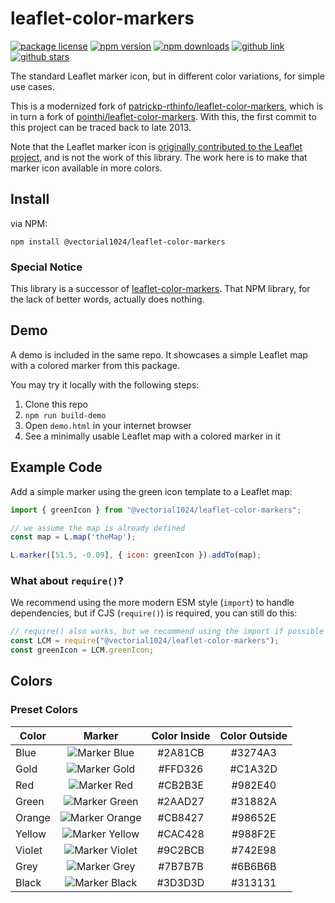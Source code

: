 # leaflet-color-markers

[![package license](https://github.com/Vectorial1024/leaflet-color-markers/blob/master/LICENSE)](https://img.shields.io/npm/l/%40vectorial1024%2Fleaflet-color-markers)
[![npm version](https://www.npmjs.com/package/@vectorial1024/leaflet-color-markers)](https://img.shields.io/npm/v/%40vectorial1024%2Fleaflet-color-markers)
[![npm downloads](https://www.npmjs.com/package/@vectorial1024/leaflet-color-markers)](https://img.shields.io/npm/dw/%40vectorial1024%2Fleaflet-color-markers)
[![github link](https://github.com/Vectorial1024/leaflet-color-markers)](https://img.shields.io/badge/GitHub-repo-green?logo=github)
[![github stars]()](https://img.shields.io/github/stars/vectorial1024/leaflet-color-markers)

The standard Leaflet marker icon, but in different color variations, for simple use cases.

This is a modernized fork of [patrickp-rthinfo/leaflet-color-markers](https://github.com/patrickp-rthinfo/leaflet-color-markers),
which is in turn a fork of [pointhi/leaflet-color-markers](https://github.com/pointhi/leaflet-color-markers).
With this, the first commit to this project can be traced back to late 2013.

Note that the Leaflet marker icon is [originally contributed to the Leaflet project](https://github.com/Leaflet/Leaflet/blob/main/src/images/marker.svg), and is not the work of this library. The work here is to make that marker icon available in more colors.

## Install

via NPM:

```
npm install @vectorial1024/leaflet-color-markers
```

### Special Notice

This library is a successor of [leaflet-color-markers](https://www.npmjs.com/package/leaflet-color-markers). That NPM library, for the lack of better words, actually does nothing.

## Demo

A demo is included in the same repo. It showcases a simple Leaflet map with a colored marker from this package.

You may try it locally with the following steps:

1. Clone this repo
2. `npm run build-demo`
3. Open `demo.html` in your internet browser
4. See a minimally usable Leaflet map with a colored marker in it

## Example Code

Add a simple marker using the green icon template to a Leaflet map: 

```javascript
import { greenIcon } from "@vectorial1024/leaflet-color-markers";

// we assume the map is already defined
const map = L.map('theMap');

L.marker([51.5, -0.09], { icon: greenIcon }).addTo(map);
```

### What about `require()`?

We recommend using the more modern ESM style (`import`) to handle dependencies, but if CJS (`require()`) is required, you can still do this:

```javascript
// require() also works, but we recommend using the import if possible
const LCM = require("@vectorial1024/leaflet-color-markers");
const greenIcon = LCM.greenIcon;
```

## Colors

### Preset Colors

| Color | Marker | Color Inside | Color Outside |
| ------------- |:-----:|:-----:|:-----:|
| Blue | ![Marker Blue](https://raw.githubusercontent.com/Vectorial1024/leaflet-color-markers/master/img/marker-icon-blue.png) | #2A81CB | #3274A3 |
| Gold | ![Marker Gold](https://raw.githubusercontent.com/Vectorial1024/leaflet-color-markers/master/img/marker-icon-gold.png) | #FFD326 | #C1A32D |
| Red | ![Marker Red](https://raw.githubusercontent.com/Vectorial1024/leaflet-color-markers/master/img/marker-icon-red.png) | #CB2B3E | #982E40 |
| Green | ![Marker Green](https://raw.githubusercontent.com/Vectorial1024/leaflet-color-markers/master/img/marker-icon-green.png) | #2AAD27 | #31882A |
| Orange | ![Marker Orange](https://raw.githubusercontent.com/Vectorial1024/leaflet-color-markers/master/img/marker-icon-orange.png) | #CB8427 | #98652E |
| Yellow | ![Marker Yellow](https://raw.githubusercontent.com/Vectorial1024/leaflet-color-markers/master/img/marker-icon-yellow.png) | #CAC428 | #988F2E |
| Violet | ![Marker Violet](https://raw.githubusercontent.com/Vectorial1024/leaflet-color-markers/master/img/marker-icon-violet.png) | #9C2BCB | #742E98 |
| Grey | ![Marker Grey](https://raw.githubusercontent.com/Vectorial1024/leaflet-color-markers/master/img/marker-icon-grey.png) | #7B7B7B | #6B6B6B |
| Black | ![Marker Black](https://raw.githubusercontent.com/Vectorial1024/leaflet-color-markers/master/img/marker-icon-black.png) | #3D3D3D | #313131 |
